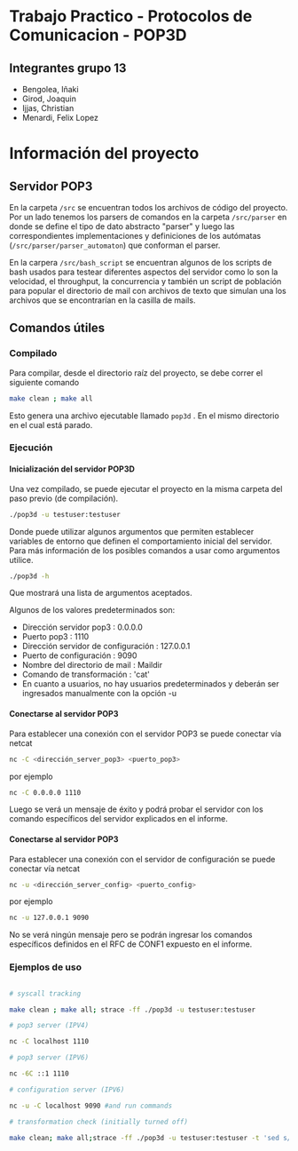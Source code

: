 # Trabajo Practico - Protocolos de Comunicacion - POP3D

## Integrantes grupo 13
- Bengolea, Iñaki
- Girod, Joaquin
- Ijjas, Christian
- Menardi, Felix Lopez

# Información del proyecto

## Servidor POP3

En la carpeta `/src` se encuentran todos los archivos de código del proyecto. Por un lado tenemos los parsers de comandos en la carpeta `/src/parser` en donde se define el tipo de dato abstracto "parser" y luego las correspondientes implementaciones y definiciones de los autómatas (`/src/parser/parser_automaton`) que conforman el parser.

En la carpera `/src/bash_script` se encuentran algunos de los scripts de bash usados para testear diferentes aspectos del servidor como lo son la velocidad, el throughput, la concurrencia y también un script de población para popular el directorio de mail con archivos de texto que simulan una los archivos que se encontrarían en la casilla de mails.

## Comandos útiles

### Compilado

Para compilar, desde el directorio raíz del proyecto, se debe correr el siguiente comando

```bash
make clean ; make all
```

Esto genera una archivo ejecutable llamado `pop3d` . En el mismo directorio en el cual está parado.

### Ejecución

#### Inicialización del servidor POP3D

Una vez compilado, se puede ejecutar el proyecto en la misma carpeta del paso previo (de compilación).

```bash
./pop3d -u testuser:testuser
```

Donde puede utilizar algunos argumentos que permiten establecer variables de entorno que definen el comportamiento inicial del servidor.
Para más información de los posibles comandos a usar como argumentos utilice.

```bash
./pop3d -h
```

Que mostrará una lista de argumentos aceptados.

Algunos de los valores predeterminados son:

- Dirección servidor pop3 : 0.0.0.0
- Puerto pop3 : 1110
- Dirección servidor de configuración : 127.0.0.1
- Puerto de configuración : 9090
- Nombre del directorio de mail : Maildir
- Comando de transformación : 'cat'
- En cuanto a usuarios, no hay usuarios predeterminados y deberán ser ingresados manualmente con la opción -u

#### Conectarse al servidor POP3

Para establecer una conexión con el servidor POP3 se puede conectar vía netcat

```bash
nc -C <dirección_server_pop3> <puerto_pop3>
```

por ejemplo

```bash
nc -C 0.0.0.0 1110
```

Luego se verá un mensaje de éxito y podrá probar el servidor con los comando específicos del servidor explicados en el informe.

#### Conectarse al servidor POP3

Para establecer una conexión con el servidor de configuración se puede conectar vía netcat

```bash
nc -u <dirección_server_config> <puerto_config>
```

por ejemplo

```bash
nc -u 127.0.0.1 9090
```

No se verá ningún mensaje pero se podrán ingresar los comandos específicos definidos en el RFC de CONF1 expuesto en el informe.

### Ejemplos de uso

```bash

# syscall tracking

make clean ; make all; strace -ff ./pop3d -u testuser:testuser

# pop3 server (IPV4)

nc -C localhost 1110

# pop3 server (IPV6)

nc -6C ::1 1110

# configuration server (IPV6)

nc -u -C localhost 9090 #and run commands

# transformation check (initially turned off)

make clean; make all;strace -ff ./pop3d -u testuser:testuser -t 'sed s/[Aa]/4/g|sed s/[Ee]/3/g|sed s/[iI]/1/g|sed s/[Oo]/0/g'

```
